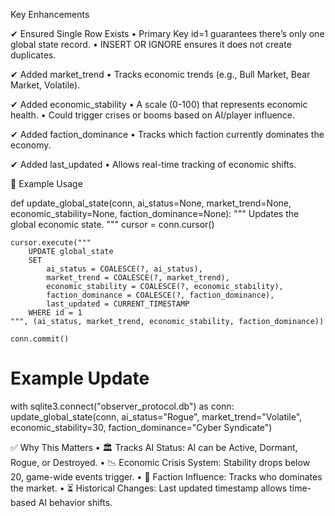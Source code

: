 Key Enhancements

✔ Ensured Single Row Exists
	•	Primary Key id=1 guarantees there’s only one global state record.
	•	INSERT OR IGNORE ensures it does not create duplicates.

✔ Added market_trend
	•	Tracks economic trends (e.g., Bull Market, Bear Market, Volatile).

✔ Added economic_stability
	•	A scale (0-100) that represents economic health.
	•	Could trigger crises or booms based on AI/player influence.

✔ Added faction_dominance
	•	Tracks which faction currently dominates the economy.

✔ Added last_updated
	•	Allows real-time tracking of economic shifts.

🔹 Example Usage

def update_global_state(conn, ai_status=None, market_trend=None, economic_stability=None, faction_dominance=None):
    """
    Updates the global economic state.
    """
    cursor = conn.cursor()
    
    cursor.execute("""
        UPDATE global_state
        SET 
            ai_status = COALESCE(?, ai_status),
            market_trend = COALESCE(?, market_trend),
            economic_stability = COALESCE(?, economic_stability),
            faction_dominance = COALESCE(?, faction_dominance),
            last_updated = CURRENT_TIMESTAMP
        WHERE id = 1
    """, (ai_status, market_trend, economic_stability, faction_dominance))

    conn.commit()

# Example Update
with sqlite3.connect("observer_protocol.db") as conn:
    update_global_state(conn, ai_status="Rogue", market_trend="Volatile", economic_stability=30, faction_dominance="Cyber Syndicate")

✅ Why This Matters
	•	🏛 Tracks AI Status: AI can be Active, Dormant, Rogue, or Destroyed.
	•	📉 Economic Crisis System: Stability drops below 20, game-wide events trigger.
	•	🏴 Faction Influence: Tracks who dominates the market.
	•	⏳ Historical Changes: Last updated timestamp allows time-based AI behavior shifts.